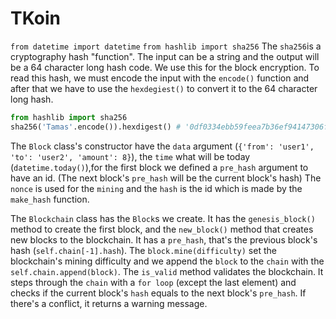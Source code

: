 # TKoin

`from datetime import datetime`
`from hashlib import sha256`
The `sha256`is a cryptography hash "function". The input can be a string and the output will be a 64 character long hash code. We use this for the block encryption. To read this hash, we must encode the input with the `encode()` function and after that we have to use the `hexdegiest()` to convert it to the 64 character long hash.

```py
from hashlib import sha256
sha256('Tamas'.encode()).hexdigest() # '0df0334ebb59feea7b36ef94147306f80916c96f604c99bcedd41a96ac348c4d'
```

The `Block` class's constructor have the `data` argument (`{'from': 'user1', 'to': 'user2', 'amount': 8}`), the `time` what will be today (`datetime.today()`),for the first block we defined a `pre_hash` argument to have an id. (The next block's `pre_hash` will be the current block's hash)
The `nonce` is used for the `mining` and the `hash` is the id which is made by the `make_hash` function.

The `Blockchain` class has the `Block`s we create. It has the `genesis_block()` method to create the first block, and the `new_block()` method that creates new blocks to the blockchain. It has a `pre_hash`, that's the previous block's hash (`self.chain[-1].hash`).  The `block.mine(difficulty)` set the blockchain's mining difficulty and we append the `block` to the `chain` with the `self.chain.append(block)`.
The `is_valid` method validates the blockchain. It steps through the `chain` with a `for loop` (except the last element) and checks if the current block's `hash` equals to the next block's `pre_hash`. If there's a conflict, it returns a warning message.
